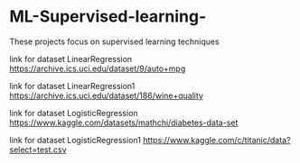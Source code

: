 # ML-Supervised-learning-
These projects focus on supervised learning techniques

link for dataset LinearRegression         https://archive.ics.uci.edu/dataset/9/auto+mpg

link for dataset LinearRegression1        https://archive.ics.uci.edu/dataset/186/wine+quality

link for dataset LogisticRegression       https://www.kaggle.com/datasets/mathchi/diabetes-data-set

link for dataset LogisticRegression1      https://www.kaggle.com/c/titanic/data?select=test.csv


